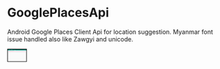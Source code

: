 # GooglePlacesApi
Android Google Places Client Api for location suggestion. Myanmar font issue handled also like Zawgyi and unicode.

<img src="https://github.com/er-akashgarg/GooglePlacesApi/blob/master/screens/scr1.png" style=" width:45px ; height:30px " />
